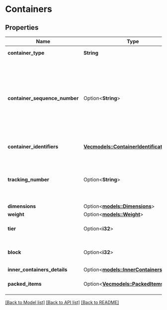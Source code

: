 # Containers

## Properties

Name | Type | Description | Notes
------------ | ------------- | ------------- | -------------
**container_type** | **String** | The type of container. | 
**container_sequence_number** | Option<**String**> | An integer that must be submitted for multi-box shipments only, where one item may come in separate packages. | [optional]
**container_identifiers** | [**Vec<models::ContainerIdentification>**](ContainerIdentification.md) | A list of carton identifiers. | 
**tracking_number** | Option<**String**> | The tracking number used for identifying the shipment. | [optional]
**dimensions** | Option<[**models::Dimensions**](Dimensions.md)> |  | [optional]
**weight** | Option<[**models::Weight**](Weight.md)> |  | [optional]
**tier** | Option<**i32**> | Number of layers per pallet. | [optional]
**block** | Option<**i32**> | Number of cartons per layer on the pallet. | [optional]
**inner_containers_details** | Option<[**models::InnerContainersDetails**](InnerContainersDetails.md)> |  | [optional]
**packed_items** | Option<[**Vec<models::PackedItems>**](PackedItems.md)> | A list of packed items. | [optional]

[[Back to Model list]](../README.md#documentation-for-models) [[Back to API list]](../README.md#documentation-for-api-endpoints) [[Back to README]](../README.md)


